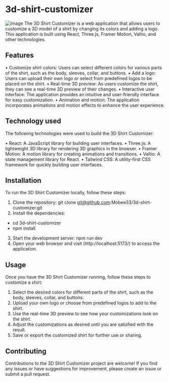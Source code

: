 # 3d-shirt-customizer
![image](https://github.com/Mobee33/3d-shirt-customizer/assets/85481649/32cff6c0-5596-4971-98ec-108d37b3e12b)
The 3D Shirt Customizer is a web application that allows users to customize a 3D model of a shirt by changing its colors and adding a logo. 
This application is built using React, Three.js, Framer Motion, Valtio, and other technologies.

## Features
• Customize shirt colors: Users can select different colors for various parts of the shirt, such as the body, sleeves, collar, and buttons.
• Add a logo: Users can upload their own logo or select from predefined logos to be placed on the shirt.
• Real-time 3D preview: As users customize the shirt, they can see a real-time 3D preview of their changes.
• Interactive user interface: The application provides an intuitive and user-friendly interface for easy customization.
• Animation and motion: The application incorporates animations and motion effects to enhance the user experience.

## Technology used
The following technologies were used to build the 3D Shirt Customizer:

• React: A JavaScript library for building user interfaces.
• Three.js: A lightweight 3D library for rendering 3D graphics in the browser.
• Framer Motion: A motion library for creating animations and transitions.
• Valtio: A state management library for React.
• Tailwind CSS: A utility-first CSS framework for quickly building user interfaces.

## Installation
To run the 3D Shirt Customizer locally, follow these steps:

1. Clone the repository: git clone git@github.com:Mobee33/3d-shirt-customizer.git
2. Install the dependencies:
- cd 3d-shirt-customizer
- npm install

3. Start the development server: npm run dev
4. Open your web browser and visit (http://localhost:5173/) to access the application.

## Usage
Once you have the 3D Shirt Customizer running, follow these steps to customize a shirt:

1. Select the desired colors for different parts of the shirt, such as the body, sleeves, collar, and buttons.
2. Upload your own logo or choose from predefined logos to add to the shirt.
3. Use the real-time 3D preview to see how your customizations look on the shirt.
4. Adjust the customizations as desired until you are satisfied with the result.
5. Save or export the customized shirt for further use or sharing.

## Contributing
Contributions to the 3D Shirt Customizer project are welcome! If you find any issues or have suggestions for improvement, 
please create an issue or submit a pull request.
